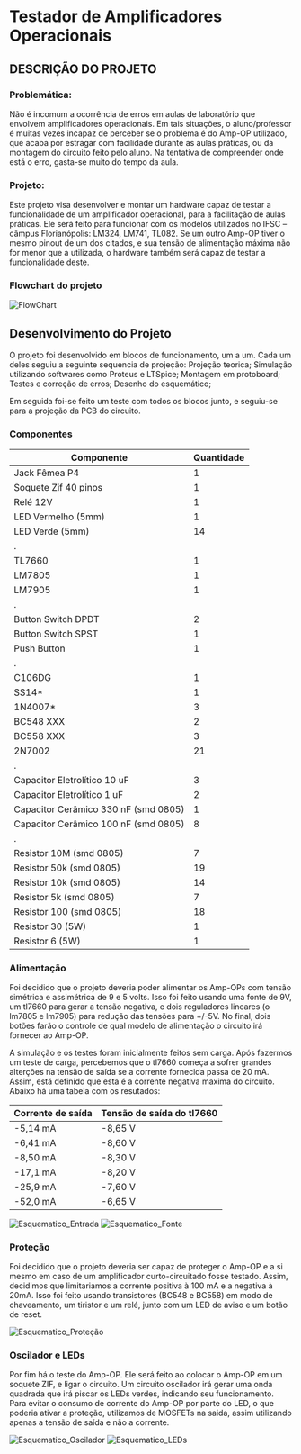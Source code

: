 # Testador de Amplificadores Operacionais

## DESCRIÇÃO DO PROJETO

### Problemática:
Não é incomum a ocorrência de erros em aulas de laboratório que envolvem amplificadores operacionais. Em tais situações, o aluno/professor é muitas vezes incapaz de perceber se o problema é do Amp-OP utilizado, que acaba por estragar com facilidade durante as aulas práticas, ou da montagem do circuito feito pelo aluno. Na tentativa de compreender onde está o erro, gasta-se muito do tempo da aula.

### Projeto:
Este projeto visa desenvolver e montar um hardware capaz de testar a funcionalidade de um amplificador operacional, para a facilitação de aulas práticas. Ele será feito para funcionar com os modelos utilizados no IFSC – câmpus Florianópolis: LM324, LM741, TL082. Se um outro Amp-OP tiver o mesmo pinout de um dos citados, e sua tensão de alimentação máxima não for menor que a utilizada, o hardware também será capaz de testar a funcionalidade deste.

### Flowchart do projeto
![FlowChart](./Imagens/FlowChart.png)

## Desenvolvimento do Projeto

O projeto foi desenvolvido em blocos de funcionamento, um a um. Cada um deles seguiu a seguinte sequencia de projeção:
Projeção teorica;
Simulação utilizando softwares como Proteus e LTSpice;
Montagem em protoboard;
Testes e correção de erros;
Desenho do esquemático;

Em seguida foi-se feito um teste com todos os blocos junto, e seguiu-se para a projeção da PCB do circuito.

### Componentes
Componente                           | Quantidade
-----------------------------------  |-------------------
Jack Fêmea P4                        | 1
Soquete Zif 40 pinos                 | 1
Relé 12V                             | 1
LED Vermelho (5mm)                   | 1
LED Verde (5mm)                      | 14
.                                    |
TL7660                               | 1
LM7805                               | 1
LM7905                               | 1
.                                    |
Button Switch DPDT                   | 2
Button Switch SPST                   | 1
Push Button                          | 1
.                                    |
C106DG                               | 1
SS14*                                | 1
1N4007*                              | 3
BC548 XXX                            | 2
BC558 XXX                            | 3
2N7002                               | 21
.                                    |
Capacitor Eletrolítico 10 uF         | 3
Capacitor Eletrolítico 1 uF          | 2
Capacitor Cerâmico 330 nF (smd 0805) | 1
Capacitor Cerâmico 100 nF (smd 0805) | 8
.                                    |
Resistor 10M (smd 0805)              | 7
Resistor 50k (smd 0805)              | 19
Resistor 10k (smd 0805)              | 14
Resistor 5k (smd 0805)               | 7
Resistor 100 (smd 0805)              | 18
Resistor 30 (5W)                     | 1
Resistor 6 (5W)                      | 1


### Alimentação
Foi decidido que o projeto deveria poder alimentar os Amp-OPs com tensão simétrica e assimétrica de 9 e 5 volts. Isso foi feito usando uma fonte de 9V, um tl7660 para gerar a tensão negativa, e dois reguladores lineares (o lm7805 e lm7905) para redução das tensões para +/-5V. No final, dois botões farão o controle de qual modelo de alimentação o circuito irá fornecer ao Amp-OP.

A simulação e os testes foram inicialmente feitos sem carga. Após fazermos um teste de carga, percebemos que o tl7660 começa a sofrer grandes alterções na tensão de saída se a corrente fornecida passa de 20 mA. Assim, está definido que esta é a corrente negativa maxima do circuito. Abaixo há uma tabela com os resutados:

Corrente de saída | Tensão de saída do tl7660
------------------|----------------------------
-5,14 mA          | -8,65 V
-6,41 mA          | -8,60 V
-8,50 mA          | -8,30 V
-17,1 mA          | -8,20 V
-25,9 mA          | -7,60 V
-52,0 mA          | -6,65 V

![Esquematico_Entrada](./Imagens/Esquematico_Entrada.png)
![Esquematico_Fonte](./Imagens/Esquematico_Fonte.png)

### Proteção
Foi decidido que o projeto deveria ser capaz de proteger o Amp-OP e a si mesmo em caso de um amplificador curto-circuitado fosse testado. Assim, decidimos que limitariamos a corrente positiva à 100 mA e a negativa à 20mA. Isso foi feito usando transistores (BC548 e BC558) em modo de chaveamento, um tiristor e um relé, junto com um LED de aviso e um botão de reset.

![Esquematico_Proteção](./Imagens/Esquematico_Proteção.png)

### Oscilador e LEDs
Por fim há o teste do Amp-OP. Ele será feito ao colocar o Amp-OP em um soquete ZIF, e ligar o circuito. Um circuito oscilador irá gerar uma onda quadrada que irá piscar os LEDs verdes, indicando seu funcionamento. Para evitar o consumo de corrente do Amp-OP por parte do LED, o que poderia ativar a proteção, utilizamos de MOSFETs na saida, assim utilizando apenas a tensão de saída e não a corrente.

![Esquematico_Oscilador](./Imagens/Esquematico_Oscilador.png)
![Esquematico_LEDs](./Imagens/Esquematico_LEDs.png)
